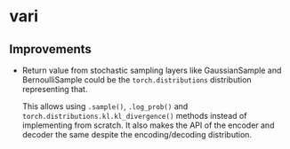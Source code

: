 # vari



## Improvements
- Return value from stochastic sampling layers like GaussianSample and BernoulliSample could be the `torch.distributions` distribution representing that.
  
  This allows using `.sample()`, `.log_prob()` and `torch.distributions.kl.kl_divergence()` methods instead of implementing from scratch.
  It also makes the API of the encoder and decoder the same despite the encoding/decoding distribution.

